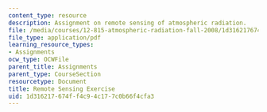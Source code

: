 ```yaml
---
content_type: resource
description: Assignment on remote sensing of atmospheric radiation.
file: /media/courses/12-815-atmospheric-radiation-fall-2008/1d316217674ff4c94c177c0b66f4cfa3_remote_sens_exer.pdf
file_type: application/pdf
learning_resource_types:
- Assignments
ocw_type: OCWFile
parent_title: Assignments
parent_type: CourseSection
resourcetype: Document
title: Remote Sensing Exercise
uid: 1d316217-674f-f4c9-4c17-7c0b66f4cfa3
---
```

